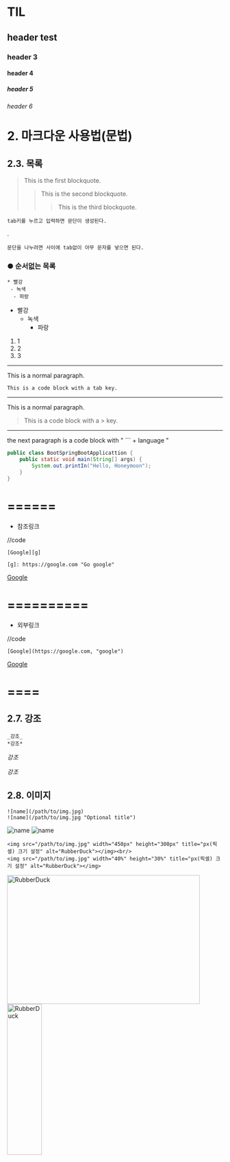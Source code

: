 # TIL
## header test
### header 3
#### header 4
##### header 5
###### header 6

# 2. 마크다운 사용법(문법)

## 2.3. 목록


>This is the first blockquote.
>   > This is the second blockquote.
>   >   > This is the third blockquote.


    tab키를 누르고 입력하면 문단이 생성된다.

.

    문단을 나누려면 사이에 tab없이 아무 문자를 넣으면 된다.

### ● 순서없는 목록
    * 빨강
     - 녹색
      - 파랑



- 빨강
    - 녹색
        - 파랑



1. 1
2. 2
3. 3

-----
This is a normal paragraph.

    This is a code block with a tab key.
------

This is a normal paragraph.
> This is a code block with a > key.
-------

the next paragraph is a code block with " ``` + language "
```java
public class BootSpringBootApplicattion {
    public static void main(String[] args) {
        System.out.printIn("Hello, Honeymoon");
    }
}
```
======
======
- 참조링크

//code

    [Google][g]

    [g]: https://google.com "Go google"

[Google][g]

[g]: https://google.com "google"

==========
==========
- 외부링크

//code


    [Google](https://google.com, "google")

[Google](https://google.com, "google")

====
====


## 2.7. 강조

    _강조_
    *강조*


_강조_

*강조*

## 2.8. 이미지

    ![name](/path/to/img.jpg)
    ![name](/path/to/img.jpg "Optional title")

![name](/path/to/img.jpg)
![name](/path/to/img.jpg "Optional title")


    <img src="/path/to/img.jpg" width="450px" height="300px" title="px(픽셀) 크기 설정" alt="RubberDuck"></img><br/>
    <img src="/path/to/img.jpg" width="40%" height="30%" title="px(픽셀) 크기 설정" alt="RubberDuck"></img>

<img src="/path/to/img.jpg" width="450px" height="300px" title="px(픽셀) 크기 설정" alt="RubberDuck"></img><br/>
<img src="/path/to/img.jpg" width="40%" height="30%" title="px(픽셀) 크기 설정" alt="RubberDuck"></img>



